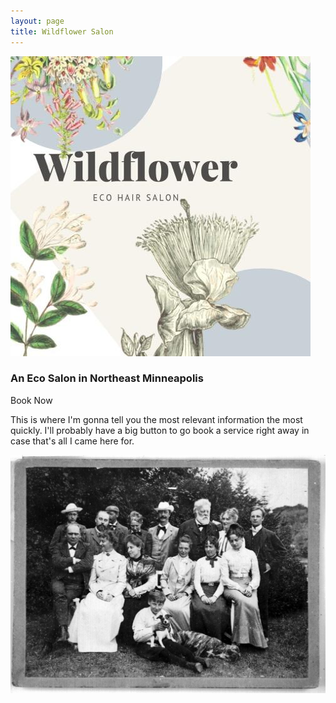 ```yaml
---
layout: page
title: Wildflower Salon
---
```


![a group photo of all the stylists](assets/images/wildflower_logo.jpg "Group Stylist Photo")

### An Eco Salon in Northeast Minneapolis

<a class="btn btn-lg btn-dark m-3 text-light">Book Now</a>

This is where I'm gonna tell you the most relevant information the most quickly. I'll probably have a big button to go book a service right away in case that's all I came here for.

![a group photo of all the stylists](assets/images/stylist-group.jpg "Group Stylist Photo")
